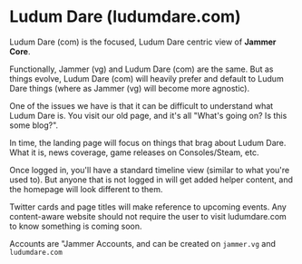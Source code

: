 # Ludum Dare (ludumdare.com)
Ludum Dare (com) is the focused, Ludum Dare centric view of **Jammer Core**.

Functionally, Jammer (vg) and Ludum Dare (com) are the same. But as things evolve, Ludum Dare (com) will heavily prefer and default to Ludum Dare things (where as Jammer (vg) will become more agnostic).

One of the issues we have is that it can be difficult to understand what Ludum Dare is. You visit our old page, and it's all "What's going on? Is this some blog?".

In time, the landing page will focus on things that brag about Ludum Dare. What it is, news coverage, game releases on Consoles/Steam, etc.

Once logged in, you'll have a standard timeline view (similar to what you're used to). But anyone that is not logged in will get added helper content, and the homepage will look different to them.

Twitter cards and page titles will make reference to upcoming events. Any content-aware website should not require the user to visit ludumdare.com to know something is coming soon.

Accounts are "Jammer Accounts, and can be created on `jammer.vg` and `ludumdare.com`
